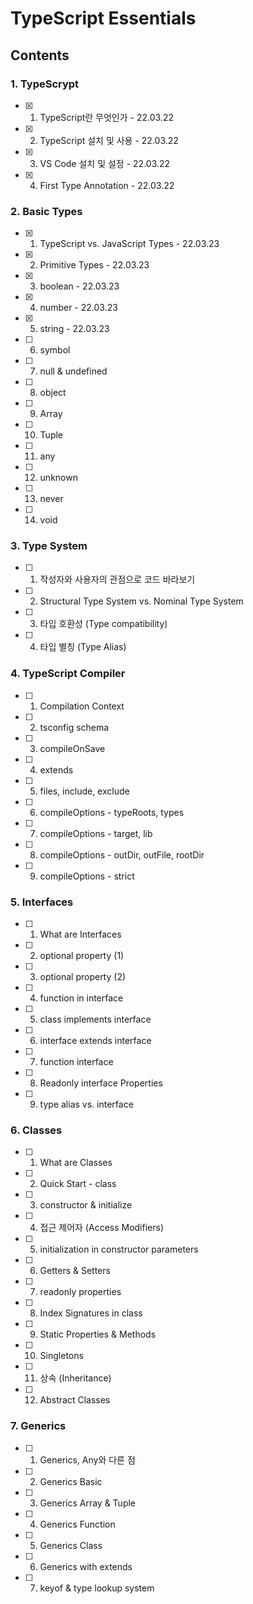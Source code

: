 # TypeScript Essentials

## Contents

### 1. TypeScrypt

- [x] 1.  TypeScript란 무엇인가 - 22.03.22
- [x] 2.  TypeScript 설치 및 사용 - 22.03.22
- [x] 3.  VS Code 설치 및 설정 - 22.03.22
- [x] 4.  First Type Annotation - 22.03.22

### 2. Basic Types

- [x] 1.  TypeScript vs. JavaScript Types - 22.03.23
- [x] 2.  Primitive Types - 22.03.23
- [x] 3.  boolean - 22.03.23
- [x] 4.  number - 22.03.23
- [x] 5.  string - 22.03.23
- [ ] 6.  symbol
- [ ] 7.  null & undefined
- [ ] 8.  object
- [ ] 9.  Array
- [ ] 10. Tuple
- [ ] 11. any
- [ ] 12. unknown
- [ ] 13. never
- [ ] 14. void

### 3. Type System

- [ ] 1.  작성자와 사용자의 관점으로 코드 바라보기
- [ ] 2.  Structural Type System vs. Nominal Type System
- [ ] 3.  타입 호환성 (Type compatibility)
- [ ] 4.  타입 별칭 (Type Alias)

### 4. TypeScript Compiler

- [ ] 1.  Compilation Context
- [ ] 2.  tsconfig schema
- [ ] 3.  compileOnSave
- [ ] 4.  extends
- [ ] 5.  files, include, exclude
- [ ] 6.  compileOptions - typeRoots, types
- [ ] 7.  compileOptions - target, lib
- [ ] 8.  compileOptions - outDir, outFile, rootDir
- [ ] 9.  compileOptions - strict

### 5. Interfaces

- [ ] 1.  What are Interfaces
- [ ] 2.  optional property (1)
- [ ] 3.  optional property (2)
- [ ] 4.  function in interface
- [ ] 5.  class implements interface
- [ ] 6.  interface extends interface
- [ ] 7.  function interface
- [ ] 8.  Readonly interface Properties
- [ ] 9.  type alias vs. interface

### 6. Classes

- [ ] 1.  What are Classes
- [ ] 2.  Quick Start - class
- [ ] 3.  constructor & initialize
- [ ] 4.  접근 제어자 (Access Modifiers)
- [ ] 5.  initialization in constructor parameters
- [ ] 6.  Getters & Setters
- [ ] 7.  readonly properties
- [ ] 8.  Index Signatures in class
- [ ] 9.  Static Properties & Methods
- [ ] 10. Singletons
- [ ] 11. 상속 (Inheritance)
- [ ] 12. Abstract Classes

### 7. Generics

- [ ] 1.  Generics, Any와 다른 점
- [ ] 2.  Generics Basic
- [ ] 3.  Generics Array & Tuple
- [ ] 4.  Generics Function
- [ ] 5.  Generics Class
- [ ] 6.  Generics with extends
- [ ] 7.  keyof & type lookup system
